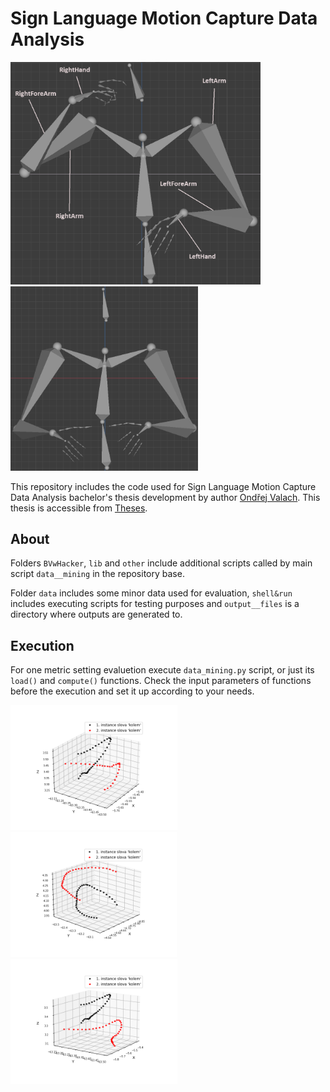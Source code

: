# Sign Language Motion Capture Data Analysis

<img src='data/README/modelv1.png' width=400> <img src='data/README/modelv2.png' width=300>

This repository includes the code used for Sign Language Motion Capture Data Analysis bachelor's thesis development by author [Ondřej Valach](https://github.com/oValach). This thesis is accessible from [Theses](https://theses.cz/id/trmq9h/).

## About
Folders `BVwHacker`, `lib` and `other` include additional scripts called by main script `data__mining` in the repository base.

Folder `data` includes some minor data used for evaluation, `shell&run` includes executing scripts for testing purposes and `output__files` is a directory where outputs are generated to.

## Execution
For one metric setting evaluetion execute `data_mining.py` script, or just its `load()` and `compute()` functions. Check the input parameters of functions before the execution and set it up according to your needs.

<img src="data/README/1.png" width="267"/> <img src="data/README/2.png" width="266"/> <img src="data/README/3.png" width="267"/>